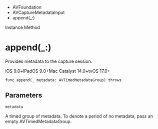 

- AVFoundation
- AVCaptureMetadataInput
-  append(\_:) 

Instance Method

# append(\_:)

Provides metadata to the capture session.

iOS 9.0+iPadOS 9.0+Mac Catalyst 14.0+tvOS 17.0+

``` source
func append(_ metadata: AVTimedMetadataGroup) throws
```

## Parameters 

`metadata`  

A timed group of metadata. To denote a period of no metadata, pass an empty AVTimedMetadataGroup.

